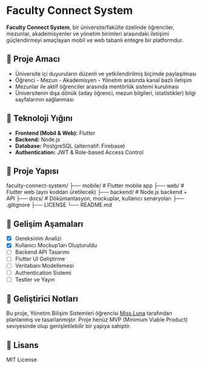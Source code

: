 # Faculty Connect System

**Faculty Connect System**, bir üniversite/fakülte özelinde öğrenciler, mezunlar, akademisyenler ve yönetim birimleri arasındaki iletişimi güçlendirmeyi amaçlayan mobil ve web tabanlı entegre bir platformdur.

## 🎯 Proje Amacı

- Üniversite içi duyuruların düzenli ve yetkilendirilmiş biçimde paylaşılması
- Öğrenci - Mezun - Akademisyen - Yönetim arasında kanal bazlı iletişim
- Mezunlar ile aktif öğrenciler arasında mentörlük sistemi kurulması
- Üniversitenin dışa dönük (aday öğrenci, mezun bilgileri, istatistikler) bilgi sayfalarının sağlanması

## 🧩 Teknoloji Yığını

- **Frontend (Mobil & Web):** Flutter
- **Backend:** Node.js
- **Database:** PostgreSQL (alternatif: Firebase)
- **Authentication:** JWT & Role-based Access Control

## 🧱 Proje Yapısı
faculty-connect-system/
├── mobile/ # Flutter mobile app
├── web/ # Flutter web (aynı koddan üretilecek)
├── backend/ # Node.js backend + API
├── docs/ # Dökümantasyon, mockuplar, kullanıcı senaryoları
├── .gitignore
├── LICENSE
└── README.md

## 🧪 Gelişim Aşamaları

- [x] Gereksinim Analizi
- [x] Kullanıcı Mockup’ları Oluşturuldu
- [ ] Backend API Tasarımı
- [ ] Flutter UI Geliştirme
- [ ] Veritabanı Modellemesi
- [ ] Authentication Sistemi
- [ ] Testler ve Yayın

## 🧠 Geliştirici Notları

Bu proje, Yönetim Bilişim Sistemleri öğrencisi [Miss.Luna](https://github.com/SnBakan) tarafından planlanmış ve tasarlanmıştır. Proje henüz MVP (Minimum Viable Product) seviyesinde olup genişletilebilir bir yapıya sahiptir.

## 📄 Lisans

MIT License

